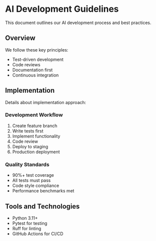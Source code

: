 # AI Development Guidelines

This document outlines our AI development process and best practices.

## Overview

We follow these key principles:
- Test-driven development
- Code reviews
- Documentation first
- Continuous integration

## Implementation

Details about implementation approach:

### Development Workflow
1. Create feature branch
2. Write tests first
3. Implement functionality
4. Code review
5. Deploy to staging
6. Production deployment

### Quality Standards
- 90%+ test coverage
- All tests must pass
- Code style compliance
- Performance benchmarks met

## Tools and Technologies

- Python 3.11+
- Pytest for testing
- Ruff for linting
- GitHub Actions for CI/CD